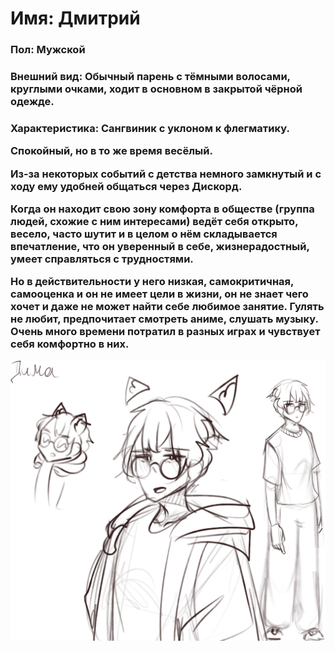 <h1><b>Имя</b>: Дмитрий</h1>

<h3><b>Пол</b>: Мужской</h3>

<h3><b>Внешний вид</b>: Обычный парень с тёмными волосами, круглыми очками, ходит в основном в закрытой чёрной одежде.</h3>



<h3><b>Характеристика:</b>
Сангвиник с уклоном к флегматику.

Спокойный, но в то же время весёлый.

Из-за некоторых событий c детства немного замкнутый и с ходу ему удобней общаться через Дискорд. 

Когда он находит свою зону комфорта в обществе (группа людей, схожие с ним интересами) ведёт себя открыто, весело, часто шутит и в целом о нём складывается впечатление, что он уверенный в себе, жизнерадостный, умеет справляться с трудностями.

Но в действительности у него низкая, самокритичная, самооценка и он не имеет цели в жизни, он не знает чего хочет и даже не может найти себе любимое занятие. Гулять не любит, предпочитает смотреть аниме, слушать музыку. Очень много времени потратил в разных играх и чувствует себя комфортно в них.</h3> 


<img src="img/dima.png"></img>
